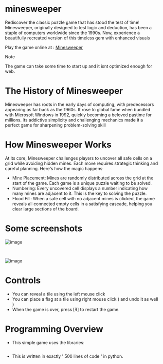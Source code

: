 # minesweeper
Rediscover the classic puzzle game that has stood the test of time! Minesweeper, originally designed to test logic and deduction, has been a staple of computers worldwide since the 1990s. Now, experience a beautifully recreated version of this timeless gem with enhanced visuals

Play the game online at : [Minesweeper](https://10menoscared07.github.io/minesweeper/)

> [!NOTE]
> The game can take some time to start up and it isnt optimized enough for web.

# The History of Minesweeper

Minesweeper has roots in the early days of computing, with predecessors appearing as far back as the 1960s. It rose to global fame when bundled with Microsoft Windows in 1992, quickly becoming a beloved pastime for millions. Its addictive simplicity and challenging mechanics made it a perfect game for sharpening problem-solving skill

# How Minesweeper Works

At its core, Minesweeper challenges players to uncover all safe cells on a grid while avoiding hidden mines. Each move requires strategic thinking and careful planning. Here's how the magic happens:

- Mine Placement: Mines are randomly distributed across the grid at the start of the game. Each game is a unique puzzle waiting to be solved.
- Numbering: Every uncovered cell displays a number indicating how many mines are adjacent to it. This is the key to solving the puzzle.
- Flood Fill: When a safe cell with no adjacent mines is clicked, the game reveals all connected empty cells in a satisfying cascade, helping you clear large sections of the board.

# Some screenshots 

![image](https://github.com/user-attachments/assets/43ffaca6-e73d-4bd7-9479-8ff5a199f6b4)

<br>

![image](https://github.com/user-attachments/assets/635cdbcf-9714-4c15-8d83-0a9b8a66c3ba)


# Controls

- You can reveal a tile using the left mouse click
- You can place a flag at a tile using right mouse click ( and undo it as well )
- When the game is over, press [R] to restart the game.

# Programming Overview

- This simple game uses the libraries:
  ``` pygame, random, sys '''

- This is written in exactly ' 500 lines of code ' in python.
